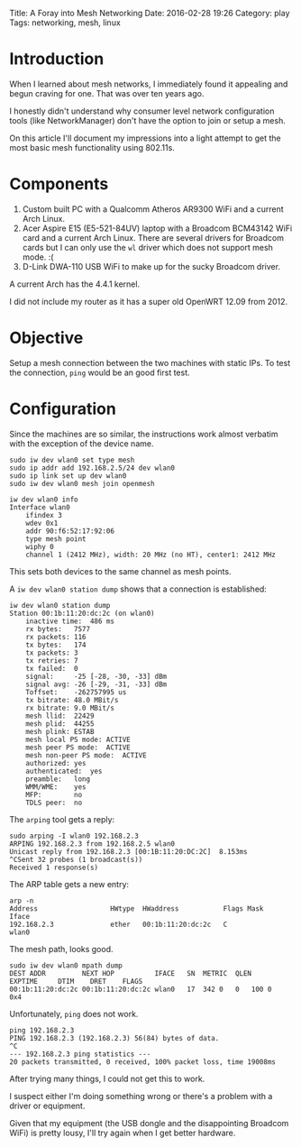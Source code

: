 Title: A Foray into Mesh Networking
Date: 2016-02-28 19:26
Category: play
Tags: networking, mesh, linux

# Introduction

When I learned about mesh networks, I immediately found it appealing and begun craving for one. That was over ten years ago.

I honestly didn't understand why consumer level network configuration tools (like NetworkManager) don't have the option to join or setup a mesh.

On this article I'll document my impressions into a light attempt to get the most basic mesh functionality using 802.11s.

# Components

1. Custom built PC with a Qualcomm Atheros AR9300 WiFi and a current Arch Linux.
1. Acer Aspire E15 (E5-521-84UV) laptop with a Broadcom BCM43142 WiFi card and a current Arch Linux. There are several drivers for Broadcom cards but I can only use the `wl` driver which does not support mesh mode. :(
1. D-Link DWA-110 USB WiFi to make up for the sucky Broadcom driver.

A current Arch has the 4.4.1 kernel.

I did not include my router as it has a super old OpenWRT 12.09 from 2012.

# Objective

Setup a mesh connection between the two machines with static IPs. To test the connection, `ping` would be an good first test.

# Configuration

Since the machines are so similar, the instructions work almost verbatim with the exception of the device name.

```
sudo iw dev wlan0 set type mesh
sudo ip addr add 192.168.2.5/24 dev wlan0
sudo ip link set up dev wlan0
sudo iw dev wlan0 mesh join openmesh

iw dev wlan0 info
Interface wlan0
	ifindex 3
	wdev 0x1
	addr 90:f6:52:17:92:06
	type mesh point
	wiphy 0
	channel 1 (2412 MHz), width: 20 MHz (no HT), center1: 2412 MHz
```

This sets both devices to the same channel as mesh points.

A `iw dev wlan0 station dump` shows that a connection is established:

```
iw dev wlan0 station dump
Station 00:1b:11:20:dc:2c (on wlan0)
	inactive time:	486 ms
	rx bytes:	7577
	rx packets:	116
	tx bytes:	174
	tx packets:	3
	tx retries:	7
	tx failed:	0
	signal:  	-25 [-28, -30, -33] dBm
	signal avg:	-26 [-29, -31, -33] dBm
	Toffset:	-262757995 us
	tx bitrate:	48.0 MBit/s
	rx bitrate:	9.0 MBit/s
	mesh llid:	22429
	mesh plid:	44255
	mesh plink:	ESTAB
	mesh local PS mode:	ACTIVE
	mesh peer PS mode:	ACTIVE
	mesh non-peer PS mode:	ACTIVE
	authorized:	yes
	authenticated:	yes
	preamble:	long
	WMM/WME:	yes
	MFP:		no
	TDLS peer:	no
```

The `arping` tool gets a reply:

```
sudo arping -I wlan0 192.168.2.3
ARPING 192.168.2.3 from 192.168.2.5 wlan0
Unicast reply from 192.168.2.3 [00:1B:11:20:DC:2C]  8.153ms
^CSent 32 probes (1 broadcast(s))
Received 1 response(s)
```

The ARP table gets a new entry:

```
arp -n
Address                  HWtype  HWaddress           Flags Mask            Iface
192.168.2.3              ether   00:1b:11:20:dc:2c   C                     wlan0
```

The mesh path, looks good.

```
sudo iw dev wlan0 mpath dump
DEST ADDR         NEXT HOP          IFACE	SN	METRIC	QLEN	EXPTIME		DTIM	DRET	FLAGS
00:1b:11:20:dc:2c 00:1b:11:20:dc:2c wlan0	17	342	0	0	100	0	0x4
```

Unfortunately, `ping` does not work.

```
ping 192.168.2.3
PING 192.168.2.3 (192.168.2.3) 56(84) bytes of data.
^C
--- 192.168.2.3 ping statistics ---
20 packets transmitted, 0 received, 100% packet loss, time 19008ms
```

After trying many things, I could not get this to work.

I suspect either I'm doing something wrong or there's a problem with a driver or equipment.

Given that my equipment (the USB dongle and the disappointing Broadcom WiFi) is pretty lousy, I'll try again when I get better hardware.

